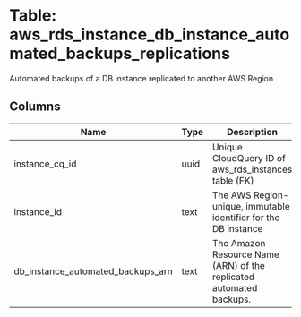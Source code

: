 
# Table: aws_rds_instance_db_instance_automated_backups_replications
Automated backups of a DB instance replicated to another AWS Region
## Columns
| Name        | Type           | Description  |
| ------------- | ------------- | -----  |
|instance_cq_id|uuid|Unique CloudQuery ID of aws_rds_instances table (FK)|
|instance_id|text|The AWS Region-unique, immutable identifier for the DB instance|
|db_instance_automated_backups_arn|text|The Amazon Resource Name (ARN) of the replicated automated backups.|
